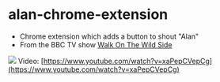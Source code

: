 # alan-chrome-extension

- Chrome extension which adds a button to shout "Alan"
- From the BBC TV show [Walk On The Wild Side](http://www.bbc.co.uk/programmes/b00mc0rh)

![](http://i.imgur.com/Igmcaot.png)
Video: [https://www.youtube.com/watch?v=xaPepCVepCg](https://www.youtube.com/watch?v=xaPepCVepCg)
